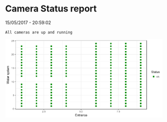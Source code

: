 Camera Status report
================
15/05/2017 - 20:59:02

    All cameras are up and running

![](camreport_files/figure-markdown_github/unnamed-chunk-2-1.png)
